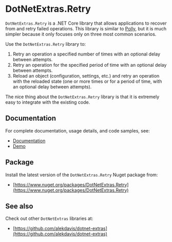 # DotNetExtras.Retry

`DotNetExtras.Retry` is a .NET Core library that allows applications to recover from and retry failed operations. This library is similar to [Polly](https://github.com/App-vNext/Polly), but it is much simpler because it only focuses only on three most common scenarios.

Use the `DotNetExtras.Retry` library to:

1. Retry an operation a specified number of times with an optional delay between attempts.
1. Retry an operation for the specified period of time with an optional delay between attempts.
1. Reload an object (configuration, settings, etc.) and retry an operation with the reloaded state (one or more times or for a period of time, with an optional delay between attempts).

The nice thing about the `DotNetExtras.Retry` library is that it is extremely easy to integrate with the existing code.

## Documentation

For complete documentation, usage details, and code samples, see:

- [Documentation](https://alekdavis.github.io/dotnet-extras-retry)
- [Demo](https://github.com/alekdavis/dotnet-extras-retry/tree/main/RetryDemo)

## Package

Install the latest version of the `DotNetExtras.Retry` Nuget package from:

- [https://www.nuget.org/packages/DotNetExtras.Retry](https://www.nuget.org/packages/DotNetExtras.Retry)

## See also

Check out other `DotNetExtras` libraries at:

- [https://github.com/alekdavis/dotnet-extras](https://github.com/alekdavis/dotnet-extras)
